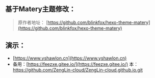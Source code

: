## 基于Matery主题修改：

> 原作者地址：
>  [https://github.com/blinkfox/hexo-theme-matery](https://github.com/blinkfox/hexo-theme-matery)

## 演示：
- [https://www.yshawlon.cn](https://www.yshawlon.cn)
- 备用：[https://feezxe.gitee.io/](https://feezxe.gitee.io/)
本：https://github.com/ZengLin-cloud/ZengLin-cloud.github.io.git
